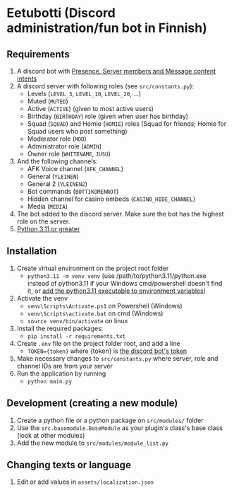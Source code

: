 # Eetubotti (Discord administration/fun bot in Finnish)

## Requirements
1. A discord bot with [Presence, Server members and Message content intents](https://discord.com/developers/applications/)
2. A discord server with following roles (see `src/constants.py`):
   - Levels (`LEVEL_5`, `LEVEL_10`, `LEVEL_20`, ...)
   - Muted (`MUTED`)
   - Active (`ACTIVE`) (given to most active users)
   - Birthday (`BIRTHDAY`) role (given when user has birthday)
   - Squad (`SQUAD`) and Homie (`HOMIE`) roles (Squad for friends; Homie for Squad users who post something)
   - Moderator role (`MOD`)
   - Administrator role (`ADMIN`)
   - Owner role (`WHITENAME`, `JUSU`)
3. And the following channels:
   - AFK Voice channel (`AFK_CHANNEL`)
   - General (`YLEINEN`)
   - General 2 (`YLEINEN2`)
   - Bot commands (`BOTTIKOMENNOT`)
   - Hidden channel for casino embeds (`CASINO_HIDE_CHANNEL`)
   - Media (`MEDIA`)
4. The bot added to the discord server. Make sure the bot has the highest role on the server.
5. [Python 3.11 or greater](https://www.python.org/downloads/)

## Installation
1. Create virtual environment on the project root folder
   - `python3.11 -m venv venv` (use /path/to/python3.11/python.exe instead of python3.11 if your Windows cmd/powershell doesn't find it, or [add the python3.11 executable to environment variables](https://www.educative.io/answers/how-to-add-python-to-path-variable-in-windows))
2. Activate the venv
   - `venv\Scripts\Activate.ps1` on Powershell (Windows)
   - `venv\Scripts\activate.bat` on cmd (Windows)
   - `source venv/bin/activate` on linux
3. Install the required packages:
   - `pip install -r requirements.txt`
4. Create `.env` file on the project folder root, and add a line
   - `TOKEN={token}` where {token} is [the discord bot's token](https://discord.com/developers/applications/)
5. Make necessary changes to `src/constants.py` where server, role and channel IDs are from your server
6. Run the application by running
   - `python main.py`

## Development (creating a new module)
1. Create a python file or a python package on `src/modules/` folder
2. Use the `src.basemodule.BaseModule` as your plugin's class's base class (look at other modules)
3. Add the new module to `src/modules/module_list.py`

## Changing texts or language
1. Edit or add values in `assets/localization.json`
